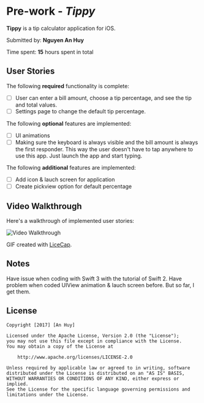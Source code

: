 # Pre-work - *Tippy*

**Tippy** is a tip calculator application for iOS.

Submitted by: **Nguyen An Huy**

Time spent: **15** hours spent in total

## User Stories

The following **required** functionality is complete:

* [ ] User can enter a bill amount, choose a tip percentage, and see the tip and total values.
* [ ] Settings page to change the default tip percentage.

The following **optional** features are implemented:
* [ ] UI animations
* [ ] Making sure the keyboard is always visible and the bill amount is always the first responder. This way the user doesn't have to tap anywhere to use this app. Just launch the app and start typing.

The following **additional** features are implemented:

- [ ] Add icon & lauch screen for application
- [ ] Create pickview option for default percentage

## Video Walkthrough 

Here's a walkthrough of implemented user stories:

<img src='http://i.imgur.com/0TvB0Nc.gif' title='Video Walkthrough' width='' alt='Video Walkthrough' />

GIF created with [LiceCap](http://www.cockos.com/licecap/).

## Notes
Have issue when coding with Swift 3 with the tutorial of Swift 2.
Have problem when coded UIView animation & lauch screen before. But so far, I get them.

## License

    Copyright [2017] [An Huy]

    Licensed under the Apache License, Version 2.0 (the "License");
    you may not use this file except in compliance with the License.
    You may obtain a copy of the License at

        http://www.apache.org/licenses/LICENSE-2.0

    Unless required by applicable law or agreed to in writing, software
    distributed under the License is distributed on an "AS IS" BASIS,
    WITHOUT WARRANTIES OR CONDITIONS OF ANY KIND, either express or implied.
    See the License for the specific language governing permissions and
    limitations under the License.
